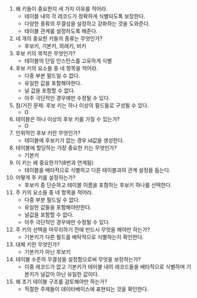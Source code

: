 1. 왜 키들이 중요한지 세 가지 이유를 적어라.
    * 테이블 내의 각 레코드가 정확하게 식별되도록 보장한다.
    * 다양한 종류의 무결성을 설정하고 강화하는 것을 도와준다.
    * 테이블 관계를 설정하도록 해준다.
2. 네 개의 중요한 키들의 종류는 무엇인가?
    * 후보키, 기본키, 외래키, 비키
3. 후보 키의 목적은 무엇인가?
    * 테이블의 단일 인스턴스를 고유하게 식별
4. 후보 키의 요소들 중 네 항목을 적어라.
    * 다중 부분 필드일 수 없다.
    * 유일한 값을 포함해야한다.
    * 널 값을 포함할 수 없다.
    * 아주 극단적인 경우에만 수정될 수 있다.
5. 참/거진 문제: 후보 키는 하나 이상의 필드들로 구성될 수 있다.
    * O
6. 테이블은 하나 이상의 후보 키를 가질 수 있는가?
    * O
7. 인위적인 후보 키란 무엇인가?
    * 테이블에 후보키가 없는 경우 id값을 생성한다.
8. 테이블에 할당하는 가장 중요한 키는 무엇인가?
    * 기본키
9. 이 키는 왜 중요한가?(8번과 연계됨)
    * 테이블을 배타적으로 식별하고 다른 테이블과의 관계 설정을 돕는다.
10. 어떻게 주 키를 설정하는가?
    * 후보키 중 단순하고 테이블 이름을 포함하는 후보키 하나를 선택한다.
11. 주 키의 요소들 중 네 항목을 적어라.
    * 다중 부분 필드일 수 없다.
    * 유일한 값들을 포함해야만한다.
    * 널값을 포함할 수 없다.
    * 아주 극단적인 경우에만 수정될 수 있다.
12. 주 키의 선택을 마무리하기 전에 반드시 무엇을 해야만 하는가?
    * 기본키가 다른 필드를 배탁적으로 식별하는지 확인한다.
13. 대체 키란 무엇인가?
    * 기본키가 아닌 후보키
14. 테이블 수준의 무결성을 설정함으로써 무엇을 보장하는가?
    * 이중 레코드가 없고 기본키가 테이블 내의 레코드들을 배타적으로 식별하며 기본키가 널값이 아닌 유일한 값이다.
15. 왜 초기 테이블 구조를 검토해야만 하는가?
    * 적절한 주제들이 데이터베이스에 표현되는 것을 확인한다.
